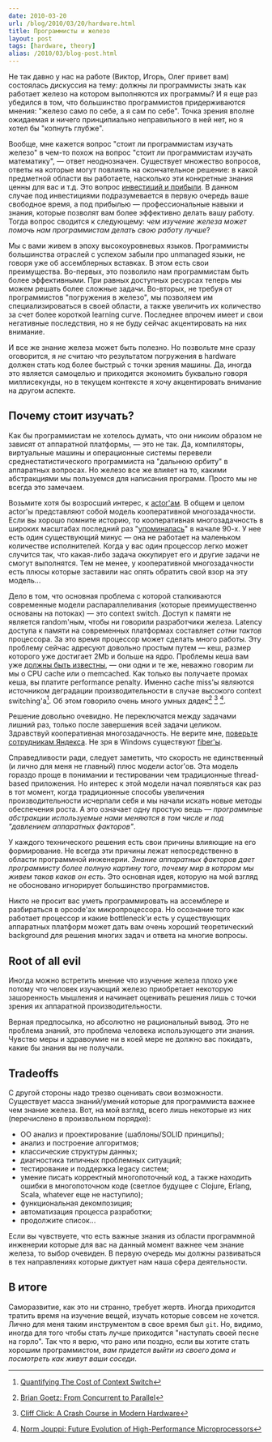 ```yaml
---
date: 2010-03-20
url: /blog/2010/03/20/hardware.html
title: Программисты и железо
layout: post
tags: [hardware, theory]
alias: /2010/03/blog-post.html
---
```

Не так давно у нас на работе (Виктор, Игорь, Олег привет вам) состоялась дискуссия на тему: должны ли программисты знать как работает железо на котором выполняются их программы? И я еще раз убедился в том, что большинство программистов придерживаются мнения: "железо само по себе, а я сам по себе". Точка зрения вполне ожидаемая и ничего принципиально неправильного в ней нет, но я хотел бы "копнуть глубже".

Вообще, мне кажется вопрос "стоит ли программистам изучать железо" в чем-то похож на вопрос "стоит ли программистам изучать математику", — ответ неоднозначен. Существует множество вопросов, ответы на которые могут повлиять на окончательное решение: в какой предметной области вы работаете, насколько эти конкретные знания ценны для вас и т.д. Это вопрос [инвестиций и прибыли][ref-invest]. В данном случае под инвестициями подразумевается в первую очередь ваше свободное время, а под прибылью — профессиональные навыки и знания, которые позволят вам более эффективно делать вашу работу. Тогда вопрос сводится к следующему: _чем изучение железа может помочь нам программистам делать свою работу лучше_?

Мы с вами живем в эпоху высокоуровневых языков. Программисты большинства отраслей с успехом забыли про unmanaged языки, не говоря уже об ассемблерных вставках. В этом есть свои преимущества. Во-первых, это позволило нам программистам быть более эффективными. При равных доступных ресурсах теперь мы можем решать более сложные задачи. Во-вторых, не требуя от программистов "погружения в железо", мы позволяем им специализироваться в своей области, а также увеличить их количество за счет более короткой learning curve. Последнее впрочем имеет и свои негативные последствия, но я не буду сейчас акцентировать на них внимание.

И все же знание железа может быть полезно. Но позвольте мне сразу оговорится, я _не_ считаю что результатом погружения в hardware должен стать код более быстрый с точки зрения машины. Да, иногда это является самоцелью и приходится экономить буквально говоря миллисекунды, но в текущем контексте я хочу акцентировать внимание на другом аспекте.

## Почему стоит изучать?

Как бы программистам не хотелось думать, что они никоим образом не зависят от аппаратной платформы, — это не так. Да, компиляторы, виртуальные машины и операционные системы перевели среднестатистического программиста на "дальнюю орбиту" в аппаратных вопросах. Но железо все же влияет на то, какими абстракциями мы пользуемся для написания программ. Просто мы не всегда это замечаем.

Возьмите хотя бы возросший интерес, к [actor'ам][ref-actor]. В общем и целом actor'ы представляют собой модель кооперативной многозадачности. Если вы хорошо помните историю, то кооперативная многозадачность в широких масштабах последний раз "[упоминалась][ref-windows-3-11]" в начале 90-х. У нее есть один существующий минус — она не работает на маленьком количестве исполнителей. Когда у вас один процессор легко может случится так, что какая-либо задача оккупирует его и другие задачи не смогут выполнятся. Тем не менее, у кооперативной многозадачности есть плюсы которые заставили нас опять обратить свой взор на эту модель...

Дело в том, что основная проблема с которой сталкиваются современные модели распараллеливания (которые преимущественно основаны на потоках) — это context switch. Доступ к памяти не является random'ным, чтобы ни говорили разработчики железа. Latency доступа к памяти на современных платформах составляет _сотни тактов_ процессора. За это время процессор может сделать много работы. Эту проблему сейчас адресуют довольно простым путем — кеш, размер которого уже достигает 2Mb и больше на ядро. Проблемы кеша вам уже [должны быть известны][ref-chain], — они одни и те же, неважно говорим ли мы о CPU cache или о memcached. Как только вы получаете промах кеша, вы платите performance penalty. Именно cache miss'ы являются источником деградации производительности в случае высокого context switching'а[^cache-miss]. Об этом говорило очень много умных дядек[^goetz] [^cliff] [^evolution].

Решение довольно очевидно. Не переключатся между задачами лишний раз, только после завершения всей задачи целиком. Здравствуй кооперативная многозадачность. Не верите мне, [поверьте сотрудникам Яндекса][ref-yandex]. Не зря в Windows существуют [fiber'ы][ref-fiber].

Справедливости ради, следует заметить, что скорость не единственный (и лично для меня не главный) плюс модели actor'ов. Эта модель гораздо проще в понимании и тестировании чем традиционные thread-based приложения. Но интерес к этой модели начал появляться как раз в тот момент, когда традиционные способы увеличения производительности исчерпали себя и мы начали искать новые методы обеспечения роста. А это означает одну простую вещь — _программные абстракции используемые нами меняются в том числе и под "давлением аппаратных факторов"_.

У каждого технического решения есть свои причины влияющие на его формирование. Не всегда эти причины лежат непосредственно в области программной инженерии. _Знание аппаратных факторов дает программисту более полную картину того, почему мир в котором мы живем таков каков он есть_. Это основная идея, которую на мой взгляд не обосновано игнорирует большинство программистов.

Никто не просит вас уметь программировать на ассемблере и разбираться в opcode'ах микропроцессора. Но осознание того как работает процессор и какие bottleneck'и есть у существующих аппаратных платформ может дать вам очень хороший теоретический background для решения многих задач и ответа на многие вопросы.

## Root of all evil

Иногда можно встретить мнение что изучение железа плохо уже потому что человек изучающий железо приобретает некоторую зашоренность мышления и начинает оценивать решения лишь с точки зрения их аппаратной производительности.

Верная предпосылка, но абсолютно не рациональный вывод. Это не проблема знаний, это проблема человека использующего эти знания. Чувство меры и здравоумие ни в коей мере не должно вас покидать, какие бы знания вы не получали.

## Tradeoffs

С другой стороны надо трезво оценивать свои возможности. Существует масса знаний/умений которые для программиста важнее чем знание железа. Вот, на мой взгляд, всего лишь некоторые из них (перечислено в произвольном порядке):

* ОО анализ и проектирование (шаблоны/SOLID принципы);
* анализ и построение алгоритмов;
* классические структуры данных;
* диагностика типичных проблемных ситуаций;
* тестирование и поддержка legacy систем;
* умение писать корректный многопоточный код, а также находить ошибки в многопоточном коде (светлое будущее с Clojure, Erlang, Scala, whatever еще не наступило);
* функциональная декомпозиция;
* автоматизация процесса разработки;
* продолжите список...

Если вы чувствуете, что есть важные знания из области программной инженерии которые для вас на данный момент важнее чем знание железа, то выбор очевиден. В первую очередь мы должны развиваться в тех направлениях которые диктует нам наша сфера деятельности.

## В итоге

Саморазвитие, как это ни странно, требует жертв. Иногда приходится тратить время на изучение вещей, изучать которые совсем не хочется. Лично для меня таким инструментом в свое время был `git`. Но, видимо, иногда для того чтобы стать лучше приходится "наступать своей песне на горло". Так что я верю, что рано или поздно, если вы хотите стать хорошим программистом, _вам придется выйти из своего дома и посмотреть как живут ваши соседи_.

[^cache-miss]: [Quantifying The Cost of Context Switch](http://www.cs.rochester.edu/u/cli/research/switch.pdf)
[^goetz]: [Brian Goetz: From Concurrent to Parallel](http://www.infoq.com/presentations/brian-goetz-concurrent-parallel)
[^cliff]: [Cliff Click: A Crash Course in Modern Hardware](http://www.infoq.com/presentations/click-crash-course-modern-hardware)
[^evolution]: [Norm Jouppi: Future Evolution of High-Performance Microprocessors](http://www.youtube.com/watch?v=BBMeplaz0HA)

[ref-fig1]: http://windowsclient.net/blogs/damonwildercarr/WindowsLiveWriter/GetMoreLinqOperationsandIntegratet.5only_B9AA/premature_6_2.jpg
[ref-invest]: http://ru.wikipedia.org/wiki/Окупаемость_инвестиций
[ref-actor]: http://en.wikipedia.org/wiki/Actor_model
[ref-windows-3-11]: http://ru.wikipedia.org/wiki/Windows_3.x
[ref-yandex]: http://users.livejournal.com/_foreseer/43339.html
[ref-fiber]: http://en.wikipedia.org/wiki/Fiber_(computer_science)
[ref-chain]: /blog/2009/08/01/cache.html

